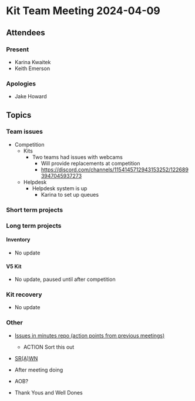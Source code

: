 # Kit Team Meeting 2024-04-09

## Attendees

### Present

- Karina Kwaitek
- Keith Emerson

### Apologies

- Jake Howard

## Topics

### Team issues

- Competition
    - Kits
        - Two teams had issues with webcams
            - Will provide replacements at competition
            - https://discord.com/channels/1154145712943153252/1226893947045937273
    - Helpdesk
        - Helpdesk system is up
            - Karina to set up queues

### Short term projects

### Long term projects

#### Inventory

- No update

#### V5 Kit

- No update, paused until after competition

### Kit recovery

- No update

### Other

- [Issues in minutes repo (action points from previous meetings)](https://github.com/srobo/kit-team-minutes/issues)
    - ACTION Sort this out
- [SR(A)WN](https://github.com/srobo/srawn/issues)
- After meeting doing
- AOB?
    
- Thank Yous and Well Dones
